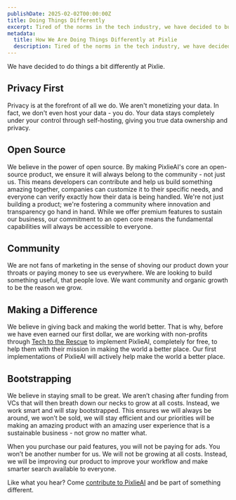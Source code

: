 ```yaml
---
publishDate: 2025-02-02T00:00:00Z
title: Doing Things Differently
excerpt: Tired of the norms in the tech industry, we have decided to build Pixlie differently. 
metadata:
  title: How We Are Doing Things Differently at Pixlie
  description: Tired of the norms in the tech industry, we have decided to build Pixlie differently. Read what that means for you.
---
```


We have decided to do things a bit differently at Pixlie. 

## Privacy First

Privacy is at the forefront of all we do. We aren't monetizing your data. In fact, we don't even host your data - you do. Your data stays completely under your control through self-hosting, giving you true data ownership and privacy.

## Open Source

We believe in the power of open source. By making PixlieAI's core an open-source product, we ensure it will always belong to the community - not just us. This means developers can contribute and help us build something amazing together, companies can customize it to their specific needs, and everyone can verify exactly how their data is being handled. We're not just building a product; we're fostering a community where innovation and transparency go hand in hand. While we offer premium features to sustain our business, our commitment to an open core means the fundamental capabilities will always be accessible to everyone.

## Community

We are not fans of marketing in the sense of shoving our product down your throats or paying money to see us everywhere. We are looking to build something useful, that people love. We want community and organic growth to be the reason we grow.

## Making a Difference

We believe in giving back and making the world better. That is why, before we have even earned our first dollar, we are working with non-profits through [Tech to the Rescue](https://www.techtotherescue.org/) to implement PixlieAI, completely for free, to help them with their mission in making the world a better place. Our first implementations of PixlieAI will actively help make the world a better place.

## Bootstrapping

We believe in staying small to be great. We aren’t chasing after funding from VCs that will then breath down our necks to grow at all costs. Instead, we work smart and will stay bootstrapped. This ensures we will always be around, we won’t be sold, we will stay efficient and our priorities will be making an amazing product with an amazing user experience that is a sustainable business - not grow no matter what. 


When you purchase our paid features, you will not be paying for ads. You won’t be another number for us. We will not be growing at all costs. Instead, we will be improving our product to improve your workflow and make smarter search available to everyone.

Like what you hear? Come [contribute to PixlieAI](https://github.com/pixlie/PixlieAI) and be part of something different. 